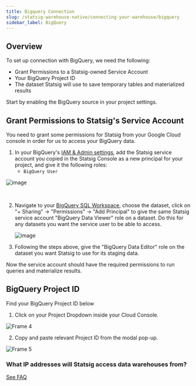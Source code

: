 ```yaml
---
title: Bigquery Connection
slug: /statsig-warehouse-native/connecting-your-warehouse/bigquery
sidebar_label: BigQuery
---
```


## Overview

To set up connection with BigQuery, we need the following:

- Grant Permissions to a Statsig-owned Service Account
- Your BigQuery Project ID
- The dataset Statsig will use to save temporary tables and materialized results

Start by enabling the BigQuery source in your project settings.

## Grant Permissions to Statsig's Service Account

You need to grant some permissions for Statsig from your Google Cloud console in order for us to access your BigQuery data.

1. In your BigQuery's [IAM & Admin settings](https://console.cloud.google.com/iam-admin/), add the Statsig service account you copied in the Statsig Console as a new principal for your project, and give it the following roles:
   - `BigQuery User`

![image](https://user-images.githubusercontent.com/87334575/198107543-b3bcc19a-3231-4128-be42-a5dd52fb168a.png)

<br />

2. Navigate to your [BigQuery SQL Workspace](https://console.cloud.google.com/bigquery), choose the dataset, click on "+ Sharing" -> "Permissions" -> "Add Principal" to give the same Statsig service account "BigQuery Data Viewer" role on a dataset. Do this for any datasets you want the service user to be able to access.

   ![image](https://user-images.githubusercontent.com/77478330/175113611-90e618ad-f6e8-4005-933e-2a5660a14466.png)

3. Following the steps above, give the "BigQuery Data Editor" role on the dataset you want Statsig to use for its staging data.

Now the service account should have the required permissions to run queries and materialize results.

## BigQuery Project ID

Find your BigQuery Project ID below

1. Click on your Project Dropdown inside your Cloud Console.

![Frame 4](https://user-images.githubusercontent.com/108023879/187518062-7027f682-d1fd-445e-9947-897e44ea929e.png)

2. Copy and paste relevant Project ID from the modal pop-up.

![Frame 5](https://user-images.githubusercontent.com/108023879/187517901-9e7fd237-8325-4254-a1bd-c75f0ea08497.png)

### What IP addresses will Statsig access data warehouses from?

[See FAQ](https://docs.statsig.com/data-warehouse-ingestion/faq#what-ip-addresses-will-statsig-access-data-warehouses-from)
